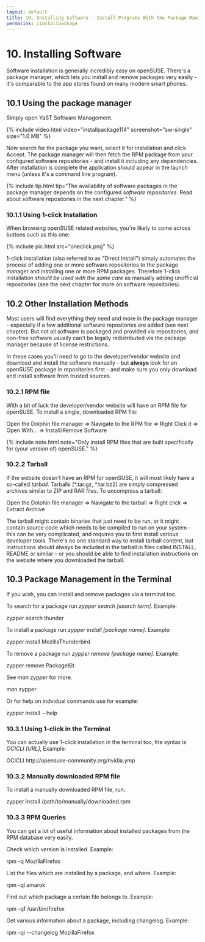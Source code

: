 ```yaml
---
layout: default
title: 10. Installing Software - Install Programs With the Package Manager
permalink: /installpackage
---
```


# 10. Installing Software

Software installation is generally incredibly easy on openSUSE. There's a package manager, which lets you install and remove packages very easily - it's comparable to the app stores found on many modern smart phones.

## 10.1 Using the package manager

Simply open YaST Software Management.

{% include video.html video="installpackage114" screenshot="sw-single" size="1.0 MB" %}

Now search for the package you want, select it for installation and click Accept. The package manager will then fetch the RPM package from your configured software repositories - and install it including any dependencies. After installation is complete the application should appear in the launch menu (unless it's a command line program).

{% include tip.html tip="The availability of software packages in the package manager depends on the configured _software repositories_. Read about software repositories in the next chapter." %}

### 10.1.1 Using 1-click Installation

When browsing openSUSE related websites, you're likely to come across buttons such as this one:

{% include pic.html src="oneclick.png" %}

1-click installation (also referred to as "Direct Install") simply automates the process of adding one or more software repositories to the package manager and installing one or more RPM packages. Therefore 1-click installation <i>should be used with the same care</i> as manually adding unofficial repositories (see the next chapter for more on software repositories).<br/>

## 10.2 Other Installation Methods

Most users will find everything they need and more in the package manager - especially if a few additional software repositories are added (see next chapter). But not all software is packaged and provided via repositories, and non-free software usually can't be legally redistributed via the package manager because of license restrictions.

In these cases you'll need to go to the developer/vendor website and download and install the software manually - but <b>always</b> look for an openSUSE package in repositories first - and make sure you only download and install software from trusted sources.

### 10.2.1 RPM file

With a bit of luck the developer/vendor website will have an RPM file for openSUSE. To install a single, downloaded RPM file:

<div class="path">Open the Dolphin file manager =&gt; Navigate to the RPM file =&gt; Right Click it => Open With... => Install/Remove Software</div>

{% include note.html note="Only install RPM files that are built specifically for (your version of) openSUSE." %}

### 10.2.2 Tarball

If the website doesn't have an RPM for openSUSE, it will most likely have a so-called <i>tarball</i>. Tarballs (*.tar.gz, *.tar.bz2) are simply compressed archives similar to ZIP and RAR files. To uncompress a tarball:

<div class="path">Open the Dolphin file manager =&gt; Navigate to the tarball =&gt; Right click =&gt; Extract Archive</div>

The tarball might contain binaries that just need to be run, or it might contain source code which needs to be compiled to run on your system - this can be very complicated, and requires you to first install various developer tools. There's no one standard way to install tarball content, but instructions should always be included in the tarball in files called INSTALL, README or similar - or you should be able to find installation instructions on the website where you downloaded the tarball.

## 10.3 Package Management in the Terminal

If you wish, you can install and remove packages via a terminal too.

To search for a package run <i>zypper search [search term]</i>. Example:

<div class="cl">zypper search thunder</div>

To install a package run <i>zypper install [package name]</i>. Example:

<div class="clroot">zypper install MozillaThunderbird</div>

To remove a package run <i>zypper remove [package name]</i>. Example:

<div class="clroot">zypper remove PackageKit</div>

See <i>man zypper</i> for more.

<div class="cl">man zypper</div>

Or for help on indvidual commands use for example:

<div class="cl">zypper install --help</div>

### 10.3.1 Using 1-click in the Terminal

You can actually use 1-click installation in the terminal too, the syntax is <i>OCICLI [URL]</i>, Example:

<div class="clroot">OCICLI http://opensuse-community.org/nvidia.ymp</div>

### 10.3.2 Manually downloaded RPM file

To install a manually downloaded RPM file, run:

<div class="clroot">zypper install /path/to/manually/downloaded.rpm</div>

### 10.3.3 RPM Queries

You can get a lot of useful information about installed packages from the RPM database very easily.

Check which version is installed. Example:

<div class="cl">rpm -q MozillaFirefox</div>

List the files which are installed by a package, and where. Example:

<div class="cl">rpm -ql amarok</div>

Find out which package a certain file belongs to. Example:

<div class="cl">rpm -qf /usr/bin/firefox</div>

Get various information about a package, including changelog. Example:

<div class="cl">rpm -qi --changelog MozillaFirefox</div>
